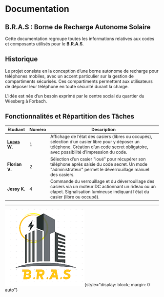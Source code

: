 # Documentation
## B.R.A.S : Borne de Recharge Autonome Solaire

Cette documentation regroupe toutes les informations relatives aux codes et composants utilisés pour le **B.R.A.S**.

## Historique

Le projet consiste en la conception d’une borne autonome de recharge pour téléphones mobiles, avec un accent particulier sur la gestion de compartiments sécurisés. Ces compartiments permettent aux utilisateurs de déposer leur téléphone en toute sécurité durant la charge.

L'idée est née d’un besoin exprimé par le centre social du quartier du Wiesberg à Forbach.

## Fonctionnalités et Répartition des Tâches

| Étudiant    | Numéro | Description                                                                                                                                                                  |
|------------|--------|------------------------------------------------------------------------------------------------------------------------------------------------------------------------------|
| [**Lucas W.**](https://github.com/kerogs)    | 1      | Affichage de l’état des casiers (libres ou occupés), sélection d’un casier libre pour y déposer un téléphone. Création d’un code secret obligatoire, avec possibilité d'impression du code.               |
| **Florian V.**  | 2      | Sélection d’un casier "loué" pour récupérer son téléphone après saisie du code secret. Un mode "administrateur" permet le déverrouillage manuel des casiers.                                                 |
| **Jessy K.**    | 4      | Commande du verrouillage et du déverrouillage des casiers via un moteur DC actionnant un rideau ou un clapet. Signalisation lumineuse indiquant l’état du casier (libre ou occupé).                       |

---

![B.R.A.S Logo](https://raw.githubusercontent.com/kerogs/bras/refs/heads/main/assets/bras.png){style="display: block; margin: 0 auto"}
